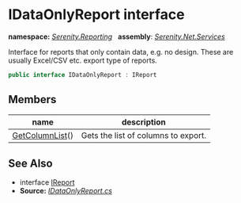 # IDataOnlyReport interface
**namespace:** *[Serenity.Reporting](../README.md#serenity.reporting-namespace)*   **assembly**: *[Serenity.Net.Services](../README.md)*

Interface for reports that only contain data, e.g. no design. These are usually Excel/CSV etc. export type of reports.

```csharp
public interface IDataOnlyReport : IReport
```

## Members

| name | description |
| --- | --- |
| [GetColumnList](IDataOnlyReport/GetColumnList.md)() | Gets the list of columns to export. |

## See Also

* interface [IReport](IReport.md)
* **Source:** *[IDataOnlyReport.cs](https://github.com/serenity-is/Serenity/blob/master/src/Serenity.Net.Services/Reporting/IDataOnlyReport.cs)*